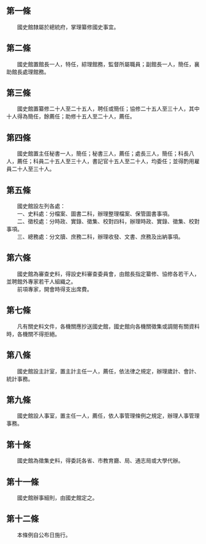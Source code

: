 第一條 
-------
　　國史館隸屬於總統府，掌理纂修國史事宜。  


第二條 
-------
　　國史館置館長一人，特任，綜理館務，監督所屬職員；副館長一人，簡任，襄助館長處理館務。  


第三條 
-------
　　國史館置纂修二十人至二十五人，聘任或簡任；協修二十五人至三十人，其中十人得為簡任，餘薦任；助修十五人至二十人，薦任。  


第四條 
-------
　　國史館置主任秘書一人，簡任；秘書三人，薦任；處長三人，簡任；科長八人，薦任；科員二十五人至三十人，書記官十五人至二十人，均委任；並得酌用雇員二十人至三十人。  


第五條 
-------
　　國史館設左列各處：  
　　一、史料處：分檔案、圖書二科，辦理整理檔案、保管圖書事項。  
　　二、徵校處：分時政、實錄、徵集、校對四科，辦理時政、實錄、徵集、校對事項。  
　　三、總務處：分文牘、庶務二科，辦理收發、文書、庶務及出納事項。  


第六條 
-------
　　國史館為審查史料，得設史料審查委員會，由館長指定纂修、協修各若干人，並聘館外專家若干人組織之。  
　　前項專家，開會時得支出席費。  


第七條 
-------
　　凡有關史料文件，各機關應抄送國史館，國史館向各機關徵集或調閱有關資料時，各機關不得拒絕。  


第八條 
-------
　　國史館設主計室，置主計主任一人，薦任，依法律之規定，辦理歲計、會計、統計事務。  


第九條 
-------
　　國史館設人事室，置主任一人，薦任，依人事管理條例之規定，辦理人事管理事務。  


第十條 
-------
　　國史館為徵集史料，得委託各省、市教育廳、局、通志局或大學代辦。  


第十一條 
---------
　　國史館辦事細則，由國史館定之。  


第十二條 
---------
　　本條例自公布日施行。